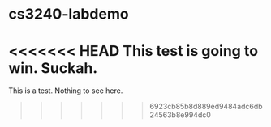 # cs3240-labdemo

<<<<<<< HEAD
This test is going to win. Suckah.
=======
This is a test. Nothing to see here.
>>>>>>> 6923cb85b8d889ed9484adc6db24563b8e994dc0
